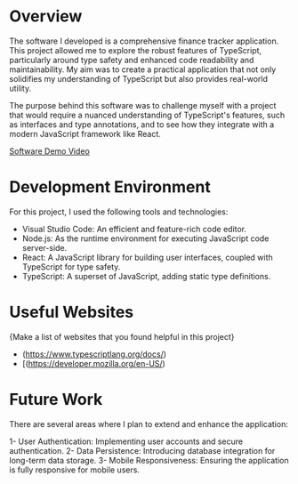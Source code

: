 # Overview

The software I developed is a comprehensive finance tracker application. This project allowed me to explore the robust features of TypeScript, particularly around type safety and enhanced code readability and maintainability. My aim was to create a practical application that not only solidifies my understanding of TypeScript but also provides real-world utility.

The purpose behind this software was to challenge myself with a project that would require a nuanced understanding of TypeScript's features, such as interfaces and type annotations, and to see how they integrate with a modern JavaScript framework like React.

[Software Demo Video](http://youtube.link.goes.here)

# Development Environment

For this project, I used the following tools and technologies:

* Visual Studio Code: An efficient and feature-rich code editor.
* Node.js: As the runtime environment for executing JavaScript code server-side.
* React: A JavaScript library for building user interfaces, coupled with TypeScript for type safety.
* TypeScript: A superset of JavaScript, adding static type definitions.


# Useful Websites

{Make a list of websites that you found helpful in this project}

- (https://www.typescriptlang.org/docs/)
- [(https://developer.mozilla.org/en-US/)

# Future Work

There are several areas where I plan to extend and enhance the application:

1- User Authentication: Implementing user accounts and secure authentication.
2- Data Persistence: Introducing database integration for long-term data storage.
3- Mobile Responsiveness: Ensuring the application is fully responsive for mobile users.
